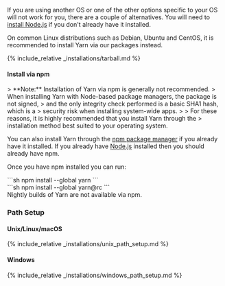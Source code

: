 If you are using another OS or one of the other options specific to your OS
will not work for you, there are a couple of alternatives. You will need to
[install Node.js](https://nodejs.org/) if you don't already have it installed.

On common Linux distributions such as Debian, Ubuntu and CentOS, it is
recommended to install Yarn via our packages instead.

<!-- prettier-ignore -->
{% include_relative _installations/tarball.md %}

#### Install via npm

<div class="install-only-stable install-only-rc" markdown="1">
  > **Note:** Installation of Yarn via npm is generally not recommended.
  > When installing Yarn with Node-based package managers, the package is not signed,
  > and the only integrity check performed is a basic SHA1 hash, which is a
  > security risk when installing system-wide apps.
  >
  > For these reasons, it is highly recommended that you install Yarn through the
  > installation method best suited to your operating system.

You can also install Yarn through the [npm package manager](http://npmjs.org/)
if you already have it installed. If you already have
[Node.js](https://nodejs.org/) installed then you should already have npm.

Once you have npm installed you can run:

<div class="install-only-stable" markdown="1">
```sh
npm install --global yarn
```
</div>
<div class="install-only-rc" markdown="1">
```sh
npm install --global yarn@rc
```
</div>
</div>
<div class="install-only-nightly" markdown="1">
  Nightly builds of Yarn are not available via npm.
</div>

### Path Setup

#### Unix/Linux/macOS

<!-- prettier-ignore -->
{% include_relative _installations/unix_path_setup.md %}

#### Windows

<!-- prettier-ignore -->
{% include_relative _installations/windows_path_setup.md %}
